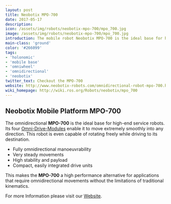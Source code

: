 ```yaml
---
layout: post
title: Neobotix MPO-700
date: 2017-05-17
description:
icon: /assets/img/robots/neobotix-mpo-700/mpo_700.jpg
image: /assets/img/robots/neobotix-mpo-700/mpo_700.jpg
introduction: The mobile robot Neobotix MPO-700 is the ideal base for high-end service robots. Its four Omni-Drive-Modules enable it to move extremely smoothly into any direction.
main-class: 'ground'
color: '#266099'
tags:
- 'holonomic'
- 'mobile base'
- 'omniwheel'
- 'omnidirectional'
- 'neobotix'
twitter_text: Checkout the MPO-700
website: http://www.neobotix-robots.com/omnidirectional-robot-mpo-700.html
wiki_homepage: http://wiki.ros.org/Robots/neobotix/mpo_700
---
```


## Neobotix Mobile Platform MPO-700 
The omnidirectional **MPO-700** is the ideal base for high-end service robots. Its four [Omni-Drive-Modules](http://www.neobotix-robots.com/components.html#c225) enable it to move extremely smoothly into any direction. This robot is even capable of rotating freely while driving to its destination.

* Fully omnidirectional manoeuvrability
* Very steady movements
* High stability and payload
* Compact, easily integrated drive units

This makes the **MPO-700** a high performance alternative for applications that require omnidirectional movements without the limitations of traditional kinematics.

For more Information please visit our [Website](https://www.neobotix-robots.com/omnidirectional-robot-mpo-700.html).

